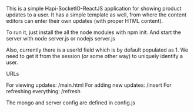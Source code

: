This is a simple Hapi-SocketIO-ReactJS application for showing product updates to a user. It has a simple template as well, from where the content editors can enter their own updates (with proper HTML content).

To run it, just install the all the node modules with npm init. And start the server with node server.js or nodejs server.js

Also, currently there is a userId field which is by default populated as 1. We need to get it from the session (or some other way) to uniquely identify a user.


URLs

For viewing updates: <HOSTNAME>/main.html
For adding new updates: <HOSTNAME>/insert
For refreshing everything: <HOSTNAME>/refresh

The mongo and server config are defined in config.js
